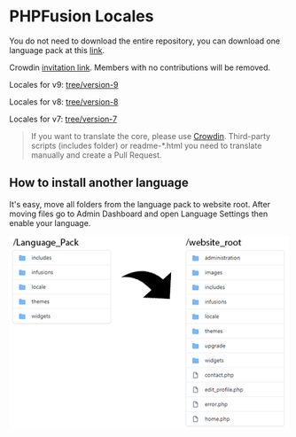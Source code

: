 # PHPFusion Locales
You do not need to download the entire repository, you can download one language pack at this [link](https://www.php-fusion.co.uk/translations/).

Crowdin [invitation link](https://translate.phpfusion.com/project/php-fusion-locales/invite). Members with no contributions will be removed.

Locales for v9: [tree/version-9](https://github.com/PHPFusion/locales/tree/version-9)

Locales for v8: [tree/version-8](https://github.com/PHPFusion/locales/tree/version-8)

Locales for v7: [tree/version-7](https://github.com/PHPFusion/locales/tree/version-7)

> If you want to translate the core, please use [Crowdin](https://translate.phpfusion.com/).
Third-party scripts (includes folder) or readme-\*.html you need to translate manually and create a Pull Request.

## How to install another language
It's easy, move all folders from the language pack to website root. After moving files go to Admin Dashboard and open Language Settings then enable your language.

![How to install another language](how_to_install.png)
